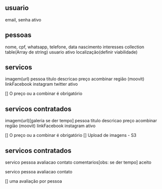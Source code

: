 ## usuario

email,
senha
ativo

## pessoas

nome,
cpf,
whatsapp,
telefone,
data nascimento
interesses collection table(Array de string)
usuario
ativo
localização(definir viabilidade)

## servicos

imagem(url)
pessoa
titulo
descricao
preço
acombinar
região (moovit)
linkFacebook
instagram
twitter
ativo

[] O preço ou a combinar é obrigatório

## servicos contratados

imagem(url)[galeria se der tempo]
pessoa
titulo
descricao
preço
acombinar
região (moovit)
linkFacebook
instagram
ativo

[] O preço ou a combinar é obrigatório
[] Upload de imagens - S3

## servicos contratados

servico
pessoa
avaliacao
contato
comentarios[obs: se der tempo]
aceito

servico
pessoa
avaliacao
contato

[] uma avaliação por pessoa
